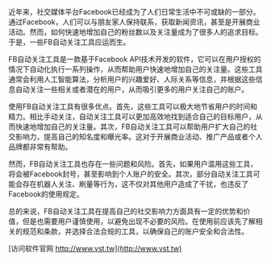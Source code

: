 近年来，社交媒体平台Facebook已经成为了人们日常生活中不可或缺的一部分。通过Facebook，人们可以与朋友家人保持联系，获取新闻资讯，甚至是开展商业活动。然而，如何快速地增加自己的粉丝数以及关注量成为了很多人的追求目标。于是，一些FB自动关注工具应运而生。

FB自动关注工具是一款基于Facebook API技术开发的软件，它可以在用户授权的情况下自动化执行一系列操作，从而帮助用户快速地增加自己的关注量。这些工具通常会利用人工智能算法，分析用户的兴趣爱好、人际关系等信息，并根据这些信息自动关注一些相关或者潜在的用户，从而吸引更多的用户关注自己的账户。

使用FB自动关注工具有很多优点。首先，这些工具可以极大地节省用户的时间和精力。相比手动关注，自动关注工具可以更加高效地找到适合自己的目标用户，从而快速地增加自己的关注量。其次，FB自动关注工具可以帮助用户扩大自己的社交影响力，提高自己的知名度和曝光率。这对于开展商业活动、推广产品或者个人品牌都非常有帮助。

然而，FB自动关注工具也存在一些问题和风险。首先，如果用户滥用这些工具，将会被Facebook封号，甚至影响到个人账户的安全。其次，部分自动关注工具可能会存在机器人关注、刷量等行为，这不仅对其他用户造成了干扰，也违反了Facebook的使用规定。

总的来说，FB自动关注工具在提高自己的社交影响力方面具有一定的优势和价值，但是也需要用户谨慎使用，以避免出现不必要的风险。在使用前应该先了解相关的规范和条款，并选择合法合规的工具，以确保自己的账户安全和合法性。


[访问软件官网 http://www.vst.tw](http://www.vst.tw)
